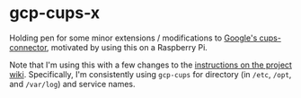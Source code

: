 # gcp-cups-x

Holding pen for some minor extensions / modifications to [Google's cups-connector], motivated by using this on a Raspberry Pi.

Note that I'm using this with a few changes to the [instructions on the project wiki]. Specifically, I'm consistently
using `gcp-cups` for directory (in `/etc`, `/opt`, and `/var/log`) and service names.

[Google's cups-connector]: https://github.com/google/cups-connector
[instructions on the project wiki]: https://github.com/google/cups-connector/wiki/Installing-on-Raspberry-Pi-Raspbian-Jessie
